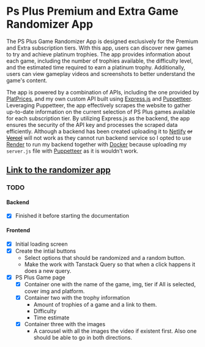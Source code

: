 # Ps Plus Premium and Extra Game Randomizer App


The PS Plus Game Randomizer App is designed exclusively for the Premium and Extra subscription tiers. With this app, users can discover new games to try and achieve platinum trophies. The app provides information about each game, including the number of trophies available, the difficulty level, and the estimated time required to earn a platinum trophy. Additionally, users can view gameplay videos and screenshots to better understand the game's content. 

The app is powered by a combination of APIs, including the one provided by [PlatPrices](https://platprices.com/developers.php), and my own custom API built using [Express.js](https://expressjs.com/) and [Puppetteer](https://pptr.dev/). Leveraging Puppetteer, the app effectively scrapes the website to gather up-to-date information on the current selection of PS Plus games available for each subscription tier. By utilizing Express.js as the backend, the app ensures the security of the API key and processes the scraped data efficiently. Although a backend has been created uploading it to [Netlify](https://www.netlify.com/?attr=homepage-modal) ~~or [Vercel](https://vercel.com/)~~ will not work as they cannot run backend service so I opted to use [Render](https://render.com/) to run my backend together with [Docker](https://www.docker.com/) because uploading my `server.js` file with [Puppetteer](https://pptr.dev/guides/docker) as it is wouldn't work. 

## [Link to the randomizer app](https://randompsplus.netlify.app/)


### TODO

#### Backend
- [x] Finished it before starting the documentation

#### Frontend
- [x] Initial loading screen
- [x] Create the intial buttons
    - Select options that should be randomized and a random button.
    - Make the work with Tanstack Query so that when a click happens it does a new query.
- [x] PS Plus Game page
    - [x] Container one with the name of the game, img, tier if All is selected, cover img and platform.
    - [x] Container two with the trophy information
        - Amount of trophies of a game and a link to them.
        - Difficulty
        - Time estimate
    - [x] Container three with the images
        - A carousel with all the images the video if existent first. Also one should be able to go in both directions.

        
